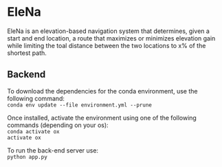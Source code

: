 # EleNa

EleNa is an elevation-based navigation system that determines, given a start and end location, a route that maximizes or minimizes elevation gain while limiting the toal distance between the two locations to x% of the shortest path.

## Backend

To download the dependencies for the conda environment, use the following command:  
`conda env update --file environment.yml --prune`

Once installed, activate the environment using one of the following commands (depending on your os):  
`conda activate ox`  
`activate ox`

To run the back-end server use:  
 `python app.py`
